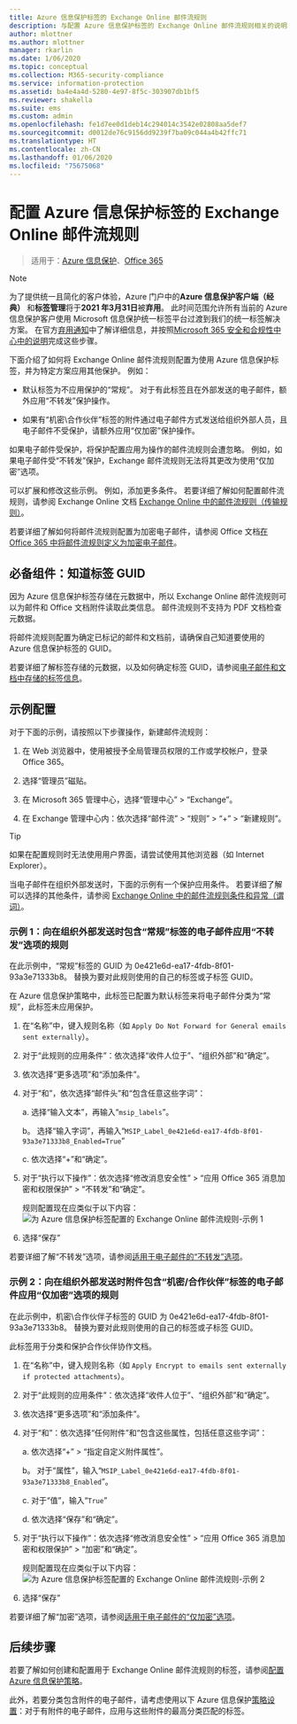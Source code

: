 ```yaml
---
title: Azure 信息保护标签的 Exchange Online 邮件流规则
description: 与配置 Azure 信息保护标签的 Exchange Online 邮件流规则相关的说明和示例。
author: mlottner
ms.author: mlottner
manager: rkarlin
ms.date: 1/06/2020
ms.topic: conceptual
ms.collection: M365-security-compliance
ms.service: information-protection
ms.assetid: ba4e4a4d-5280-4e97-8f5c-303907db1bf5
ms.reviewer: shakella
ms.suite: ems
ms.custom: admin
ms.openlocfilehash: fe1d7ee0d1deb14c294014c3542e02808aa5def7
ms.sourcegitcommit: d0012de76c9156dd9239f7ba09c044a4b42ffc71
ms.translationtype: HT
ms.contentlocale: zh-CN
ms.lasthandoff: 01/06/2020
ms.locfileid: "75675068"
---
```

# <a name="configuring-exchange-online-mail-flow-rules-for-azure-information-protection-labels"></a>配置 Azure 信息保护标签的 Exchange Online 邮件流规则

>适用于：[Azure 信息保护](https://azure.microsoft.com/pricing/details/information-protection)、[Office 365](https://download.microsoft.com/download/E/C/F/ECF42E71-4EC0-48FF-AA00-577AC14D5B5C/Azure_Information_Protection_licensing_datasheet_EN-US.pdf)

> [!NOTE] 
> 为了提供统一且简化的客户体验，Azure 门户中的**Azure 信息保护客户端（经典）** 和**标签管理**将于**2021 年3月31日**被**弃用**。 此时间范围允许所有当前的 Azure 信息保护客户使用 Microsoft 信息保护统一标签平台过渡到我们的统一标签解决方案。 在官方[弃用通知](https://aka.ms/aipclassicsunset)中了解详细信息，并按照[Microsoft 365 安全和合规性中心中的说明](https://docs.microsoft.com/microsoft-365/compliance/sensitivity-labels)完成这些步骤。

下面介绍了如何将 Exchange Online 邮件流规则配置为使用 Azure 信息保护标签，并为特定方案应用其他保护。 例如：

- 默认标签为不应用保护的“常规”。 对于有此标签且在外部发送的电子邮件，额外应用“不转发”保护操作。

- 如果有“机密\合作伙伴”标签的附件通过电子邮件方式发送给组织外部人员，且电子邮件不受保护，请额外应用“仅加密”保护操作。

如果电子邮件受保护，将保护配置应用为操作的邮件流规则会遭忽略。 例如，如果电子邮件受“不转发”保护，Exchange 邮件流规则无法将其更改为使用“仅加密”选项。  

可以扩展和修改这些示例。 例如，添加更多条件。 若要详细了解如何配置邮件流规则，请参阅 Exchange Online 文档 [Exchange Online 中的邮件流规则（传输规则）](https://technet.microsoft.com/library/jj919238(v=exchg.150).aspx)。

若要详细了解如何将邮件流规则配置为加密电子邮件，请参阅 Office 文档[在 Office 365 中将邮件流规则定义为加密电子邮件](https://support.office.com/article/define-mail-flow-rules-to-encrypt-email-messages-in-office-365-9b7daf19-d5f2-415b-bc43-a0f5f4a585e8)。 

## <a name="prerequisite-know-your-label-guid"></a>必备组件：知道标签 GUID

因为 Azure 信息保护标签存储在元数据中，所以 Exchange Online 邮件流规则可以为邮件和 Office 文档附件读取此类信息。 邮件流规则不支持为 PDF 文档检查元数据。

将邮件流规则配置为确定已标记的邮件和文档前，请确保自己知道要使用的 Azure 信息保护标签的 GUID。 

若要详细了解标签存储的元数据，以及如何确定标签 GUID，请参阅[电子邮件和文档中存储的标签信息](configure-policy.md#label-information-stored-in-emails-and-documents)。

## <a name="example-configurations"></a>示例配置

对于下面的示例，请按照以下步骤操作，新建邮件流规则：

1. 在 Web 浏览器中，使用被授予全局管理员权限的工作或学校帐户，登录 Office 365。 

2. 选择“管理员”磁贴。

3. 在 Microsoft 365 管理中心，选择“管理中心” > “Exchange”。

4. 在 Exchange 管理中心内：依次选择“邮件流” > “规则” > “+” > “新建规则”。 

> [!TIP]
> 如果在配置规则时无法使用用户界面，请尝试使用其他浏览器（如 Internet Explorer）。

当电子邮件在组织外部发送时，下面的示例有一个保护应用条件。 若要详细了解可以选择的其他条件，请参阅 [Exchange Online 中的邮件流规则条件和异常（谓词）](https://technet.microsoft.com/library/jj919235(v=exchg.150).aspx)。


### <a name="example-1-rule-that-applies-the-do-not-forward-option-to-emails-that-are-labeled-general-when-they-are-sent-outside-the-organization"></a>示例 1：向在组织外部发送时包含“常规”标签的电子邮件应用“不转发”选项的规则

在此示例中，“常规”标签的 GUID 为 0e421e6d-ea17-4fdb-8f01-93a3e71333b8。 替换为要对此规则使用的自己的标签或子标签 GUID。 

在 Azure 信息保护策略中，此标签已配置为默认标签来将电子邮件分类为“常规”，此标签未应用保护。 

1. 在“名称”中，键入规则名称（如 `Apply Do Not Forward for General emails sent externally`）。
 
2. 对于“此规则的应用条件”：依次选择“收件人位于”、“组织外部”和“确定”。

3. 依次选择“更多选项”和“添加条件”。
 
4. 对于“和”，依次选择“邮件头”和“包含任意这些字词”：
     
    a. 选择“输入文本”，再输入“`msip_labels`”。
     
    b。 选择“输入字词”，再输入“`MSIP_Label_0e421e6d-ea17-4fdb-8f01-93a3e71333b8_Enabled=True`”
    
    c. 依次选择“+”和“确定”。

5. 对于“执行以下操作”：依次选择“修改消息安全性” > “应用 Office 365 消息加密和权限保护” > “不转发”和“确定”。
    
    规则配置现在应类似于以下内容： ![为 Azure 信息保护标签配置的 Exchange Online 邮件流规则-示例 1](./media/aip-exo-rule-ex1.png)

7. 选择“保存” 

若要详细了解“不转发”选项，请参阅[适用于电子邮件的“不转发”选项](configure-usage-rights.md#do-not-forward-option-for-emails)。

### <a name="example-2-rule-that-applies-the-encrypt-only-option-to-emails-when-they-have-attachments-that-are-labeled-confidential--partners-and-these-emails-are-sent-outside-the-organization"></a>示例 2：向在组织外部发送时附件包含“机密/合作伙伴”标签的电子邮件应用“仅加密”选项的规则

在此示例中，机密\合作伙伴子标签的 GUID 为 0e421e6d-ea17-4fdb-8f01-93a3e71333b8。 替换为要对此规则使用的自己的标签或子标签 GUID。 

此标签用于分类和保护合作伙伴协作文档。   

1. 在“名称”中，键入规则名称（如 `Apply Encrypt to emails sent externally if protected attachments`）。
 
2. 对于“此规则的应用条件”：依次选择“收件人位于”、“组织外部”和“确定”。

3. 依次选择“更多选项”和“添加条件”。
 
4. 对于“和”：依次选择“任何附件”和“包含这些属性，包括任意这些字词”：
     
    a. 依次选择“+” > “指定自定义附件属性”。
  
    b。 对于“属性”，输入“`MSIP_Label_0e421e6d-ea17-4fdb-8f01-93a3e71333b8_Enabled`”。
    
    c. 对于“值”，输入“`True`”
    
    d. 依次选择“保存”和“确定”。

5. 对于“执行以下操作”：依次选择“修改消息安全性” > “应用 Office 365 消息加密和权限保护” > “加密”和“确定”。
    
    规则配置现在应类似于以下内容： ![为 Azure 信息保护标签配置的 Exchange Online 邮件流规则-示例 2](./media/aip-exo-rule-ex2.png)

6. 选择“保存” 

若要详细了解“加密”选项，请参阅[适用于电子邮件的“仅加密”选项](configure-usage-rights.md#encrypt-only-option-for-emails)。


## <a name="next-steps"></a>后续步骤

若要了解如何创建和配置用于 Exchange Online 邮件流规则的标签，请参阅[配置 Azure 信息保护策略](configure-policy.md)。

此外，若要分类包含附件的电子邮件，请考虑使用以下 Azure 信息保护[策略设置](configure-policy-settings.md)：对于有附件的电子邮件，应用与这些附件的最高分类匹配的标签。


